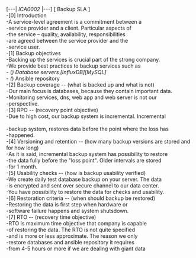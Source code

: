[---| *ICA0002* |---]
[ Backup SLA ]<br>
-[0] Introduction<br>
  -A service-level agreement is a commitment between a      <br>
  -service provider and a client. Particular aspects of     <br>
  -the service – quality, availability, responsibilities    <br>
  -are agreed between the service provider and the          <br>
  -service user.                                            <br>
-[1] Backup objectives<br>
  -Backing up the services is crucial part of the strong company.<br>
  -We provide best practices to backup services such as          <br>
    - (*) Database servers [InfluxDB][MySQL]                       <br>
    - (*) Ansible repository                                       <br>
-[2] Backup coverage -- (what is backed up and what is not)<br>
  -Our main focus is databases, because they contain important data.<br>
  -Monitoring services, dns, web app and web server is not our      <br>
  -perspective.                                                     <br>
-[3] RPO -- (recovery point objective)<br>
  -Due to high cost, our backup system is incremental. Incremental <br>   
  -backup system, restores data before the point where the loss has<br>
  -happened.                                                       <br>
-[4] Versioning and retention -- (how many backup versions are stored and for how long)<br>
  -As it is said, incremental backup system has possibility to restore<br>
  -the data fully before the "loss point". Older intervals are stored <br>
  -for 1 month.                                                       <br>
-[5] Usability checks -- (how is backup usability verified)<br>
  -We create daily test database backup on your server. The data     <br>
  -is encrypted and sent over secure channel to our data center.     <br>
  -You have possibility to restore the data for checks and usability.<br>
-[6] Restoration criteria -- (when should backup be restored)<br>
  -Restoring the data is first step when hardware or<br>
  -software failure happens and system shutsdown.   <br>
-[7] RTO -- (recovery time objective)<br>
  -RTO is maximum time objective that company is capable   <br>
  -of restoring the data. The RTO is not quite specified   <br>
  -and is more or less approximate. The reason we only     <br>
  -restore databases and ansible repository it requires    <br>
  -from 4-5 hours or more if we are dealing with giant data<br>
